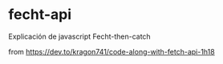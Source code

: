 # fecht-api
Explicación de javascript Fecht-then-catch

from https://dev.to/kragon741/code-along-with-fetch-api-1h18
